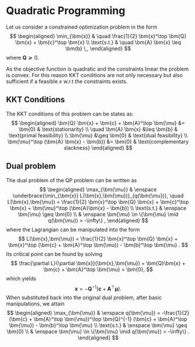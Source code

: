 # Quadratic Programming

Let us consider a constrained optimization problem in the form
$$
\begin{aligned}
	\min_{\bm{x}} & \quad \frac{1}{2} \bm{x}^\top \bm{Q} \bm{x} + \bm{c}^\top \bm{x} \\
	\text{s.t.} & \quad \bm{A} \bm{x} \leq \bm{b} \,,
\end{aligned}
$$
where $\bm{Q} \succeq 0$.

As the objective function is quadratic and the constraints linear the problem is convex. For this reason KKT conditions are not only necessary but also sufficient if a feasible $x$ w.r.t the constraints exists.

## KKT Conditions

The KKT conditions of this problem can be states as:
$$
\begin{aligned}
\bm{Q} \bm{x} + \bm{c} + \bm{A}^\top \bm{\mu} &= \bm{0} & \text{stationarity} \\
\quad \bm{A} \bm{x} &\leq \bm{b} & \text{primal feasibility} \\
\bm{\mu} &\geq \bm{0} & \text{dual feasibility} \\
\bm{\mu}^\top (\bm{A} \bm{x} - \bm{b}) &= \bm{0} & \text{complementary slackness}
\end{aligned}
$$

## Dual problem
The dual problem of the QP problem can be written as
$$
\begin{aligned}
\max_{\bm{\mu}} & \enspace \underbrace{\min_{\bm{x}} L(\bm{x},\bm{\mu})}_{q(\bm{\mu})}, \quad L(\bm{x},\bm{\mu}) = \frac{1}{2} \bm{x}^\top \bm{Q} \bm{x} + \bm{c}^\top \bm{x} + \bm{\mu}^\top (\bm{A}\bm{x} - \bm{b}) \\
\text{s.t.} & \enspace \bm{\mu} \geq \bm{0} \\
            & \enspace \bm{\mu} \in \{\bm{\mu} \mid q(\bm{\mu}) > -\infty\} ,
\end{aligned}
$$
where the Lagrangian can be manipulated into the form
$$
L(\bm{x},\bm{\mu}) = \frac{1}{2} \bm{x}^\top \bm{Q} \bm{x} + \bm{x}^\top (\bm{c} + \bm{A}^\top \bm{\mu}) - \bm{b}^\top \bm{\mu} .
$$
Its critical point can be found by solving
$$
\frac{\partial L}{\partial \bm{x}}(\bm{x},\bm{\mu}) = \bm{Q}\bm{x} + \bm{c} + \bm{A}^\top \bm{\mu} = \bm{0},
$$
which yields
$$
\bm{x} = -\bm{Q}^{-1} (\bm{c} + \bm{A}^\top \bm{\mu}).
$$
When substituted back into the original dual problem, after basic manipulations, we attain
$$
\begin{aligned}
\max_{\bm{\mu}} & \enspace q(\bm{\mu}) = -\frac{1}{2}(\bm{c} + \bm{A}^\top \bm{\mu})^\top \bm{Q}^{-1} (\bm{c} + \bm{A}^\top \bm{\mu}) - \bm{b}^\top \bm{\mu} \\
\text{s.t.} & \enspace \bm{\mu} \geq \bm{0} \\
            & \enspace \bm{\mu} \in \{\bm{\mu} \mid q(\bm{\mu}) > -\infty\} .
\end{aligned}
$$

